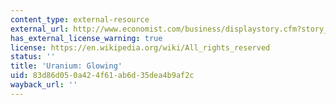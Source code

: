 ```yaml
---
content_type: external-resource
external_url: http://www.economist.com/business/displaystory.cfm?story_id=7807259
has_external_license_warning: true
license: https://en.wikipedia.org/wiki/All_rights_reserved
status: ''
title: 'Uranium: Glowing'
uid: 83d86d05-0a42-4f61-ab6d-35dea4b9af2c
wayback_url: ''
---
```

